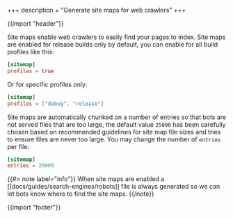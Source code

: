 +++
description = "Generate site maps for web crawlers"
+++

{{import "header"}}

Site maps enable web crawlers to easily find your pages to index. Site maps are enabled for release builds only by default, you can enable for all build profiles like this:

```toml
[sitemap]
profiles = true
```

Or for specific profiles only:

```toml
[sitemap]
profiles = ["debug", "release"]
```

Site maps are automatically chunked on a number of entries so that bots are not served files that are too large, the default value `25000` has been carefully chosen based on recommended guidelines for site map file sizes and tries to ensure files are never too large. You may change the number of `entries` per file:

```toml
[sitemap]
entries = 20000
```

{{#> note label="info"}}
When site maps are enabled a [[docs/guides/search-engines/robots]] file is always generated so we can let bots know where to find the site maps.
{{/note}}

{{import "footer"}}

